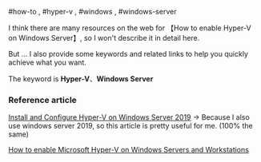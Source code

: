 #how-to , #hyper-v , #windows , #windows-server

I think there are many resources on the web for 【How to enable Hyper-V on Windows Server】, so I won't describe it in detail here.

But ... I also provide some keywords and related links to help you quickly achieve what you want.

The keyword is **Hyper-V**、**Windows Server**

### Reference article

[Install and Configure Hyper-V on Windows Server 2019](https://computingforgeeks.com/install-and-configure-hyper-v-on-windows-server/) → Because I also use windows server 2019, so this article is pretty useful for me. (100% the same)

[How to enable Microsoft Hyper-V on Windows Servers and Workstations](https://support.auvik.com/hc/en-us/articles/212801986-How-to-enable-Microsoft-Hyper-V-on-Windows-Servers-and-Workstations)
